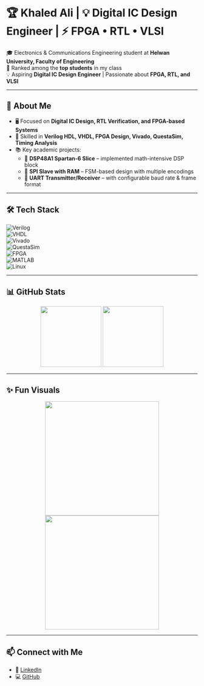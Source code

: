 # 🏆 Khaled Ali | 💡 Digital IC Design Engineer | ⚡ FPGA • RTL • VLSI

🎓 Electronics & Communications Engineering student at **Helwan University, Faculty of Engineering**  
🏅 Ranked among the **top students** in my class  
💡 Aspiring **Digital IC Design Engineer** | Passionate about **FPGA, RTL, and VLSI**  

---

## 🚀 About Me
- 🖥️ Focused on **Digital IC Design, RTL Verification, and FPGA-based Systems**  
- 🔧 Skilled in **Verilog HDL, VHDL, FPGA Design, Vivado, QuestaSim, Timing Analysis**  
- 📚 Key academic projects:  
  - 🔢 **DSP48A1 Spartan-6 Slice** – implemented math-intensive DSP block  
  - 📡 **SPI Slave with RAM** – FSM-based design with multiple encodings  
  - 🔄 **UART Transmitter/Receiver** – with configurable baud rate & frame format  

---

## 🛠️ Tech Stack
![Verilog](https://img.shields.io/badge/HDL-Verilog-blue?style=for-the-badge)  
![VHDL](https://img.shields.io/badge/HDL-VHDL-purple?style=for-the-badge)  
![Vivado](https://img.shields.io/badge/Tool-Xilinx%20Vivado-orange?style=for-the-badge)  
![QuestaSim](https://img.shields.io/badge/Simulator-Mentor%20QuestaSim-green?style=for-the-badge)  
![FPGA](https://img.shields.io/badge/Hardware-FPGA-red?style=for-the-badge)  
![MATLAB](https://img.shields.io/badge/Tool-MATLAB-yellow?style=for-the-badge)  
![Linux](https://img.shields.io/badge/OS-Linux-black?style=for-the-badge)  

---

## 📊 GitHub Stats
<p align="center">
  <img src="https://github-readme-stats.vercel.app/api?username=Khaled15102002&show_icons=true&theme=radical" height="160"/>
  <img src="https://github-readme-stats.vercel.app/api/top-langs/?username=Khaled15102002&layout=compact&theme=radical" height="160"/>
</p>

---

## ✨ Fun Visuals
<p align="center">
  <img src="https://media.giphy.com/media/coxQHKASG60HrHtvkt/giphy.gif" width="300"/>  
  <img src="https://media.giphy.com/media/QpVUMRUJGokfqXyfa1/giphy.gif" width="300"/>  
</p>

---

## 📫 Connect with Me
- 💼 [LinkedIn](https://www.linkedin.com/in/khaled-ali-b63739360/)  
- 💻 [GitHub](https://github.com/Khaled15102002)  
